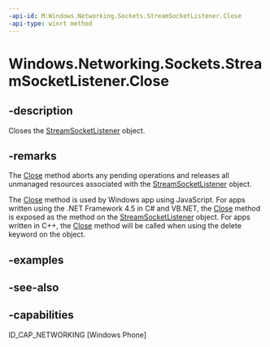 ```yaml
---
-api-id: M:Windows.Networking.Sockets.StreamSocketListener.Close
-api-type: winrt method
---
```


<!-- Method syntax
public void Close()
-->

# Windows.Networking.Sockets.StreamSocketListener.Close

## -description
Closes the [StreamSocketListener](streamsocketlistener.md) object.

## -remarks
The [Close](streamsocketlistener_close_811482585.md) method aborts any pending operations and releases all unmanaged resources associated with the [StreamSocketListener](streamsocketlistener.md) object.

The [Close](streamsocketlistener_close_811482585.md) method is used by Windows app using JavaScript. For apps written using the .NET Framework 4.5 in C# and VB.NET, the [Close](streamsocketlistener_close_811482585.md) method is exposed as the  method on the [StreamSocketListener](streamsocketlistener.md) object. For apps written in C++, the [Close](streamsocketlistener_close.md) method will be called when using the delete keyword on the object.

## -examples

## -see-also


## -capabilities
ID_CAP_NETWORKING [Windows Phone]
